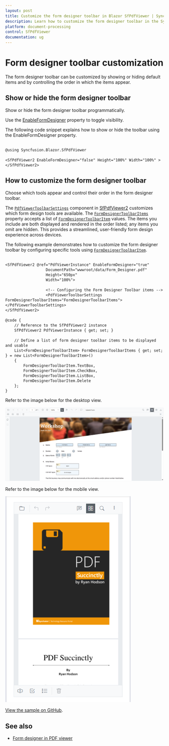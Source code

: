 ```yaml
---
layout: post
title: Customize the form designer toolbar in Blazor SfPdfViewer | Syncfusion
description: Learn how to customize the form designer toolbar in the Syncfusion Blazor SfPdfViewer by showing or hiding default items.
platform: document-processing
control: SfPdfViewer
documentation: ug
---
```


# Form designer toolbar customization

The form designer toolbar can be customized by showing or hiding default items and by controlling the order in which the items appear.

## Show or hide the form designer toolbar

Show or hide the form designer toolbar programmatically.

Use the [EnableFormDesigner](https://help.syncfusion.com/cr/blazor/Syncfusion.Blazor.SfPdfViewer.PdfViewerBase.html#Syncfusion_Blazor_SfPdfViewer_PdfViewerBase_EnableFormDesigner) property to toggle visibility.

The following code snippet explains how to show or hide the toolbar using the EnableFormDesigner property.

```cshtml

@using Syncfusion.Blazor.SfPdfViewer

<SfPdfViewer2 EnableFormDesigner="false" Height="100%" Width="100%" >
</SfPdfViewer2>

```

## How to customize the form designer toolbar

Choose which tools appear and control their order in the form designer toolbar.

The [`PdfViewerToolbarSettings`](https://help.syncfusion.com/cr/blazor/Syncfusion.Blazor.SfPdfViewer.PdfViewerToolbarSettings.html) component in [SfPdfViewer2](https://help.syncfusion.com/cr/blazor/Syncfusion.Blazor.SfPdfViewer.html) customizes which form design tools are available. The [`FormDesignerToolbarItems`](https://help.syncfusion.com/cr/blazor/Syncfusion.Blazor.SfPdfViewer.PdfViewerToolbarSettings.html#Syncfusion_Blazor_SfPdfViewer_PdfViewerToolbarSettings_FormDesignerToolbarItems) property accepts a list of [`FormDesignerToolbarItem`](https://help.syncfusion.com/cr/blazor/Syncfusion.Blazor.SfPdfViewer.FormDesignerToolbarItem.html) values. The items you include are both displayed and rendered in the order listed; any items you omit are hidden. This provides a streamlined, user-friendly form design experience across devices.

The following example demonstrates how to customize the form designer toolbar by configuring specific tools using [`FormDesignerToolbarItem`](https://help.syncfusion.com/cr/blazor/Syncfusion.Blazor.SfPdfViewer.FormDesignerToolbarItem.html).

```cshtml

<SfPdfViewer2 @ref="PdfViewerInstance" EnableFormDesigner="true" 
                  DocumentPath="wwwroot/data/Form_Designer.pdf"
                  Height="650px"
                  Width="100%">
                  
                  <!-- Configuring the Form Designer Toolbar items -->
                  <PdfViewerToolbarSettings FormDesignerToolbarItems="FormDesignerToolbarItems"></PdfViewerToolbarSettings>
</SfPdfViewer2>

@code {
    // Reference to the SfPdfViewer2 instance
    SfPdfViewer2 PdfViewerInstance { get; set; }

    // Define a list of form designer toolbar items to be displayed and usable
    List<FormDesignerToolbarItem> FormDesignerToolbarItems { get; set; } = new List<FormDesignerToolbarItem>() 
    {
        FormDesignerToolbarItem.TextBox,   
        FormDesignerToolbarItem.CheckBox,  
        FormDesignerToolbarItem.ListBox,   
        FormDesignerToolbarItem.Delete    
    };
}

```

Refer to the image below for the desktop view.

![Form designer toolbar with selected tools on desktop](../images/Form_Designer_Toolbar_Customization_Desktop.png)

Refer to the image below for the mobile view.

![Form designer toolbar with selected tools on mobile](../images/Form_Designer_Toolbar_Customization_Mobile.png)

[View the sample on GitHub](https://github.com/SyncfusionExamples/blazor-pdf-viewer-examples/blob/master/Form%20Designer/Components/Pages/CustomFormDesignerToolbar.razor).

## See also

* [Form designer in PDF viewer](./form-designer/overview)